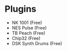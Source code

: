 # Plugins
* NK 1001 (Free)
* NES Pulse (Free)
* TB Peach (Free)
* Chip32 (Free)
* DSK Synth Drums (Free)